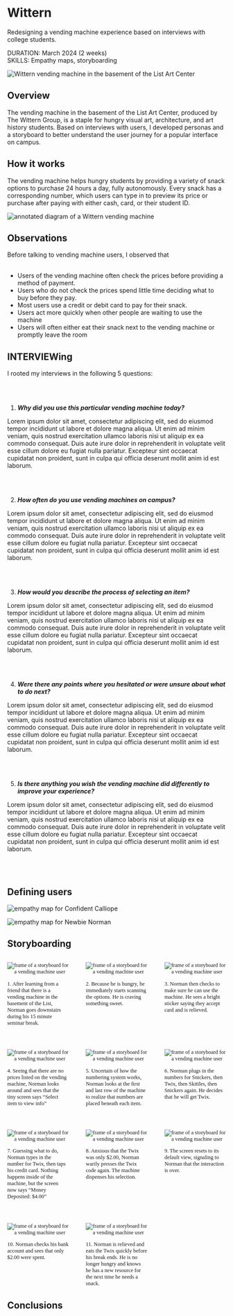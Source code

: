 <div class="two-column">
<div class="centered">
<div class="text">

# Wittern
Redesigning a vending machine experience based on interviews with college students.

<div><span classname="detail">DURATION:</span> March 2024 (2 weeks)</div>
<div><span classname="detail">SKILLS:</span> Empathy maps, storyboarding</div>

</div>
</div>
<div class="image rounded">

![Wittern vending machine in the basement of the List Art Center](https://ocarson1.github.io/id-portfolio/images/wittern/wittern.png)

</div>
</div>

<div class="spacer-50"></div>
<div class="three-column">
<div class="text flex-3">

## Overview

The vending machine in the basement of the List Art Center, produced by The Wittern Group, is a staple for hungry visual art, architecture, and art history students. Based on interviews with users, I developed personas and a storyboard to better understand the user journey for a popular interface on campus.

## How it works

The vending machine helps hungry students by providing a variety of snack options to purchase 24 hours a day, fully autonomously. Every snack has a corresponding number, which users can type in to preview its price or purchase after paying with either cash, card, or their student ID.

</div>
<div class="flex-1"></div>
</div>
<div class="spacer-50"></div>

<div class="image flex-1">


![annotated diagram of a Wittern vending machine](https://ocarson1.github.io/id-portfolio/images/wittern/vending-diagram.png)

</div>

<div class="spacer-50"></div>


</div>

## Observations

Before talking to vending machine users, I observed that
<br></br>

- Users of the vending machine often check the prices before providing a method of payment.
- Users who do not check the prices spend little time deciding what to buy before they pay.
- Most users use a credit or debit card to pay for their snack.
- Users act more quickly when other people are waiting to use the machine
- Users will often either eat their snack next to the vending machine or promptly leave the room

## INTERVIEWing

I rooted my interviews in the following 5 questions:

<br></br>

<div class="two-column">
<div class="flex-1">

1. ***Why did you use this particular vending machine today?***

</div>
<div class="text flex-1">

Lorem ipsum dolor sit amet, consectetur adipiscing elit, sed do eiusmod tempor incididunt ut labore et dolore magna aliqua. Ut enim ad minim veniam, quis nostrud exercitation ullamco laboris nisi ut aliquip ex ea commodo consequat. Duis aute irure dolor in reprehenderit in voluptate velit esse cillum dolore eu fugiat nulla pariatur. Excepteur sint occaecat cupidatat non proident, sunt in culpa qui officia deserunt mollit anim id est laborum.

</div>
</div>

<br></br>

<div class="two-column">
<div class="flex-1">

2. ***How often do you use vending machines on campus?***

</div>
<div class="text flex-1">

Lorem ipsum dolor sit amet, consectetur adipiscing elit, sed do eiusmod tempor incididunt ut labore et dolore magna aliqua. Ut enim ad minim veniam, quis nostrud exercitation ullamco laboris nisi ut aliquip ex ea commodo consequat. Duis aute irure dolor in reprehenderit in voluptate velit esse cillum dolore eu fugiat nulla pariatur. Excepteur sint occaecat cupidatat non proident, sunt in culpa qui officia deserunt mollit anim id est laborum.

</div>
</div>

<br></br>

<div class="two-column">
<div class="flex-1">

3. ***How would you describe the process of selecting an item?***

</div>
<div class="text flex-1">

Lorem ipsum dolor sit amet, consectetur adipiscing elit, sed do eiusmod tempor incididunt ut labore et dolore magna aliqua. Ut enim ad minim veniam, quis nostrud exercitation ullamco laboris nisi ut aliquip ex ea commodo consequat. Duis aute irure dolor in reprehenderit in voluptate velit esse cillum dolore eu fugiat nulla pariatur. Excepteur sint occaecat cupidatat non proident, sunt in culpa qui officia deserunt mollit anim id est laborum.

</div>
</div>

<br></br>

<div class="two-column">
<div class="flex-1">

4. ***Were there any points where you hesitated or were unsure about what to do next?***

</div>
<div class="text flex-1">

Lorem ipsum dolor sit amet, consectetur adipiscing elit, sed do eiusmod tempor incididunt ut labore et dolore magna aliqua. Ut enim ad minim veniam, quis nostrud exercitation ullamco laboris nisi ut aliquip ex ea commodo consequat. Duis aute irure dolor in reprehenderit in voluptate velit esse cillum dolore eu fugiat nulla pariatur. Excepteur sint occaecat cupidatat non proident, sunt in culpa qui officia deserunt mollit anim id est laborum.

</div>
</div>

<br></br>

<div class="two-column">
<div class="flex-1">

5. ***Is there anything you wish the vending machine did differently to improve your experience?***

</div>
<div class="text flex-1">

Lorem ipsum dolor sit amet, consectetur adipiscing elit, sed do eiusmod tempor incididunt ut labore et dolore magna aliqua. Ut enim ad minim veniam, quis nostrud exercitation ullamco laboris nisi ut aliquip ex ea commodo consequat. Duis aute irure dolor in reprehenderit in voluptate velit esse cillum dolore eu fugiat nulla pariatur. Excepteur sint occaecat cupidatat non proident, sunt in culpa qui officia deserunt mollit anim id est laborum.

</div>
</div>

<br></br>


## Defining users

![empathy map for Confident Calliope](https://ocarson1.github.io/id-portfolio/images/wittern/calliope.png)

![empathy map for Newbie Norman](https://ocarson1.github.io/id-portfolio/images/wittern/norman.png)


## Storyboarding

<div style="display: grid; grid-template-columns: 1fr 1fr 1fr; gap: 40px; font-size:0.8888em; font-family: Times New Roman">

<div>

![frame of a storyboard for a vending machine user](https://ocarson1.github.io/id-portfolio/images/wittern/twix/twix-1.png)
<div classname="spacer-15"></div>
1. After learning from a friend that there is a vending machine in the basement of the List, Norman goes downstairs during his 15 minute seminar break.

</div>

<div>

![frame of a storyboard for a vending machine user](https://ocarson1.github.io/id-portfolio/images/wittern/twix/twix-2.png)
<div classname="spacer-15"></div>
2. Because he is hungry, he immediately starts scanning the options. He is craving something sweet.

</div>

<div>

![frame of a storyboard for a vending machine user](https://ocarson1.github.io/id-portfolio/images/wittern/twix/twix-3.png)
<div classname="spacer-15"></div>
3. Norman then checks to make sure he can use the machine. He sees a bright sticker saying they accept card and is relieved.

</div>

<div>

![frame of a storyboard for a vending machine user](https://ocarson1.github.io/id-portfolio/images/wittern/twix/twix-4.png)
<div classname="spacer-15"></div>
4. Seeing that there are no prices listed on the vending machine, Norman looks around and sees that the tiny screen says “Select item to view info”

</div>

<div>

![frame of a storyboard for a vending machine user](https://ocarson1.github.io/id-portfolio/images/wittern/twix/twix-5.png)
<div classname="spacer-15"></div>
5. Uncertain of how the numbering system works, Norman looks at the first and last row of the machine to realize that numbers are placed beneath each item.

</div>

<div>

![frame of a storyboard for a vending machine user](https://ocarson1.github.io/id-portfolio/images/wittern/twix/twix-6.png)
<div classname="spacer-15"></div>
6. Norman plugs in the numbers for Snickers, then Twix, then Skittles, then Snickers again. He decides that he will get Twix.

</div>

<div>

![frame of a storyboard for a vending machine user](https://ocarson1.github.io/id-portfolio/images/wittern/twix/twix-7.png)
<div classname="spacer-15"></div>
7. Guessing what to do, Norman types in the number for Twix, then taps his credit card. Nothing happens inside of the machine, but the screen now says “Money Deposited: $4.00”

</div>

<div>

![frame of a storyboard for a vending machine user](https://ocarson1.github.io/id-portfolio/images/wittern/twix/twix-8.png)
<div classname="spacer-15"></div>
8. Anxious that the Twix was only $2.00, Norman warily presses the Twix code again. The machine dispenses his selection.

</div>

<div>

![frame of a storyboard for a vending machine user](https://ocarson1.github.io/id-portfolio/images/wittern/twix/twix-9.png)
<div classname="spacer-15"></div>
9. The screen resets to its default view, signaling to Norman that the interaction is over.

</div>

<div>

![frame of a storyboard for a vending machine user](https://ocarson1.github.io/id-portfolio/images/wittern/twix/twix-10.png)
<div classname="spacer-15"></div>
10. Norman checks his bank account and sees that only $2.00 were spent.

</div>

<div>

![frame of a storyboard for a vending machine user](https://ocarson1.github.io/id-portfolio/images/wittern/twix/twix-11.png)
<div classname="spacer-15"></div>
11. Norman is relieved and eats the Twix quickly before his break ends. He is no longer hungry and knows he has a new resource for the next time he needs a snack.

</div>

</div>

## Conclusions



</div>
<div class="image"></div></div>

<div class="spacer-50"></div>